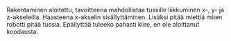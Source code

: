 Rakentaminen aloitettu, tavoitteena mahdollistaa tussille liikkuminen x-, y- ja z-akseleilla. Haasteena x-akselin sisällyttäminen. Lisäksi pitää miettiä miten robotti pitää tussia. Epäilyttää tuleeko pahasti kiire, en ole aloittanut koodausta. 
